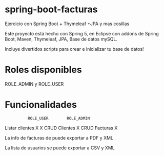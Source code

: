 # spring-boot-facturas
Ejercicio con Spring Boot + Thymeleaf +JPA y mas cosillas

Este proyecto está hecho con Spring 5, en Eclipse con addons de Spring Boot, Maven, Thymeleaf, JPA, Base de datos mySQL.

Incluye divertidos scripts para crear e inicializar tu base de datos!

# Roles disponibles

ROLE_ADMIN y ROLE_USER

# Funcionalidades

              ROLE_USER        ROLE_ADMIN
Listar clientes        X                     X
CRUD Clientes                                X
CRUD Facturas                                X

La info de facturas de puede exportar a PDF y XML

La lista de usuarios se puede exportar a CSV y XML

